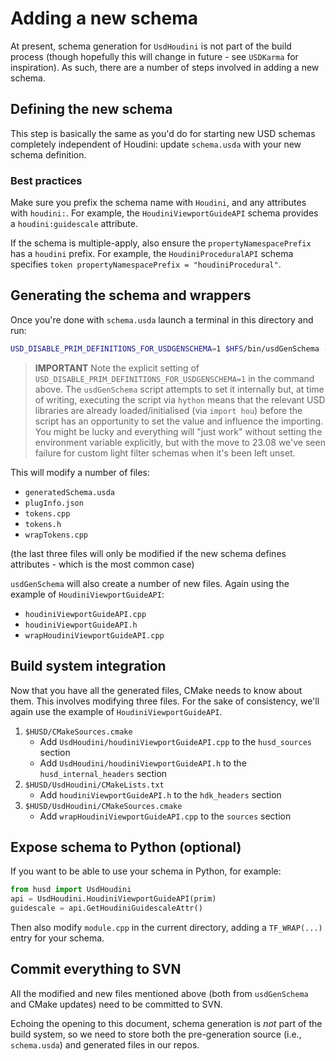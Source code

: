 # Adding a new schema

At present, schema generation for `UsdHoudini` is not part of the build process (though hopefully this will change in future - see `USDKarma` for inspiration). As such, there are a number of steps involved in adding a new schema.

## Defining the new schema

This step is basically the same as you'd do for starting new USD schemas completely independent of Houdini: update `schema.usda` with your new schema definition.

### Best practices

Make sure you prefix the schema name with `Houdini`, and any attributes with `houdini:`. For example, the `HoudiniViewportGuideAPI` schema provides a `houdini:guidescale` attribute.

If the schema is multiple-apply, also ensure the `propertyNamespacePrefix` has a `houdini` prefix. For example, the `HoudiniProceduralAPI` schema specifies `token propertyNamespacePrefix = "houdiniProcedural"`.

## Generating the schema and wrappers

Once you're done with `schema.usda` launch a terminal in this directory and run:

```bash
USD_DISABLE_PRIM_DEFINITIONS_FOR_USDGENSCHEMA=1 $HFS/bin/usdGenSchema -t $HT/codegenTemplates
```

> **IMPORTANT**
> Note the explicit setting of `USD_DISABLE_PRIM_DEFINITIONS_FOR_USDGENSCHEMA=1` in the command above. The `usdGenSchema` script attempts to set it internally but, at time of writing, executing the script via `hython` means that the relevant USD libraries are already loaded/initialised (via `import hou`) before the script has an opportunity to set the value and influence the importing. You might be lucky and everything will "just work" without setting the environment variable explicitly, but with the move to 23.08 we've seen failure for custom light filter schemas when it's been left unset.

This will modify a number of files:
* `generatedSchema.usda`
* `plugInfo.json`
* `tokens.cpp`
* `tokens.h`
* `wrapTokens.cpp`

(the last three files will only be modified if the new schema defines attributes - which is the most common case)

`usdGenSchema` will also create a number of new files. Again using the example of `HoudiniViewportGuideAPI`:

* `houdiniViewportGuideAPI.cpp`
* `houdiniViewportGuideAPI.h`
* `wrapHoudiniViewportGuideAPI.cpp`

## Build system integration

Now that you have all the generated files, CMake needs to know about them. This involves modifying three files. For the sake of consistency, we'll again use the example of `HoudiniViewportGuideAPI`.

1. `$HUSD/CMakeSources.cmake`
   * Add `UsdHoudini/houdiniViewportGuideAPI.cpp` to the `husd_sources` section
   * Add `UsdHoudini/houdiniViewportGuideAPI.h` to the `husd_internal_headers` section
2. `$HUSD/UsdHoudini/CMakeLists.txt`
   * Add `houdiniViewportGuideAPI.h` to the `hdk_headers` section
3. `$HUSD/UsdHoudini/CMakeSources.cmake`
   * Add `wrapHoudiniViewportGuideAPI.cpp` to the `sources` section

## Expose schema to Python (optional)

If you want to be able to use your schema in Python, for example:
```python
from husd import UsdHoudini
api = UsdHoudini.HoudiniViewportGuideAPI(prim)
guidescale = api.GetHoudiniGuidescaleAttr()
```

Then also modify `module.cpp` in the current directory, adding a `TF_WRAP(...)` entry for your schema. 

## Commit everything to SVN

All the modified and new files mentioned above (both from `usdGenSchema` and CMake updates) need to be committed to SVN.

Echoing the opening to this document, schema generation is *not* part of the build system, so we need to store both the pre-generation source (i.e., `schema.usda`) and generated files in our repos.
